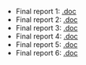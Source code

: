 - Final report 1: [.doc](https://docs.google.com/document/d/1-e-A6ii-rZ17iVRnnO0RxLJkJ6H_VPkN/edit?usp=sharing&ouid=105447254855892480924&rtpof=true&sd=true)
- Final report 2: [.doc](https://docs.google.com/document/d/1k9BnPcm8HQ0ebvcx4URlkhYF8V0ZB4jo/edit?usp=sharing&ouid=105447254855892480924&rtpof=true&sd=true)
- Final report 3: [.doc](https://docs.google.com/document/d/1PFWyQkWgkIH-S_Gowh1RRjuoPTNSPkB4/edit)
- Final report 4: [.doc](https://docs.google.com/document/d/11A8nxbrvDTmlxCZqUcjVdZU1_0QQkjqOEsZ8KjwvULg/edit?usp=sharing)
- Final report 5: [.doc](https://docs.google.com/document/d/1E6kqz5CbSg6CCkmj4hv8WZ9aMfrAz4nn/edit) 
- Final report 6: [.doc](https://docs.google.com/document/d/1b5WL94LHPv1Yk6HNFHzZMyLQzIa2Kjesr--j3mCMArU/edit?usp=sharing)
